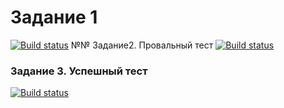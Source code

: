 # Задание 1
[![Build status](https://ci.appveyor.com/api/projects/status/oq9k9ep8yu0sq3np/branch/main?svg=true)](https://ci.appveyor.com/project/Nikita2693/api-54ael/branch/main)
№№ Задание2. Провальный тест
[![Build status](https://ci.appveyor.com/api/projects/status/svv23uref4xk8cav/branch/Api?svg=true)](https://ci.appveyor.com/project/Nikita2693/api-myneo/branch/Api)
###  Задание 3. Успешный тест
[![Build status](https://ci.appveyor.com/api/projects/status/04lkp2t1n4ea56tl/branch/main?svg=true)](https://ci.appveyor.com/project/Nikita2693/postman/branch/main)
